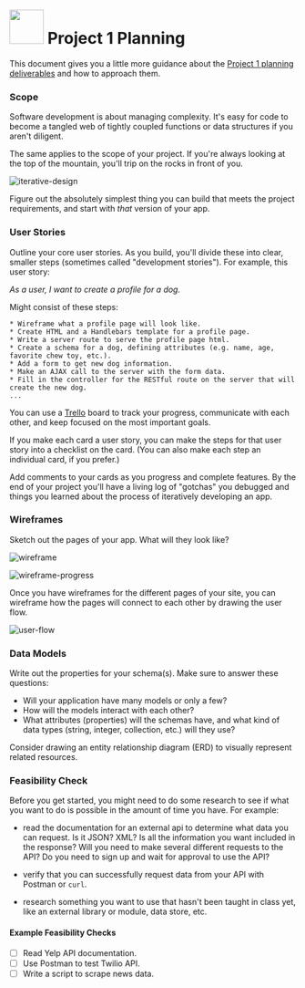 # <img src="https://cloud.githubusercontent.com/assets/7833470/10899314/63829980-8188-11e5-8cdd-4ded5bcb6e36.png" height="60"> Project 1 Planning

This document gives you a little more guidance about the [Project 1 planning deliverables](./readme.md#planning-deliverables) and how to approach them.

### Scope

Software development is about managing complexity. It's easy for code to become a tangled web of tightly coupled functions or data structures if you aren't diligent.

The same applies to the scope of your project. If you're always looking at the top of the mountain, you'll trip on the rocks in front of you.

![iterative-design](https://cloud.githubusercontent.com/assets/7833470/11330092/f76e7c50-9159-11e5-875f-748817e41afc.png)

Figure out the absolutely simplest thing you can build that meets the project requirements, and start with *that* version of your app.

### User Stories

Outline your core user stories. As you build, you'll divide these into clear, smaller steps (sometimes called "development stories"). For example, this user story:

*As a user, I want to create a profile for a dog.*

Might consist of these steps:
```
* Wireframe what a profile page will look like.
* Create HTML and a Handlebars template for a profile page.
* Write a server route to serve the profile page html.
* Create a schema for a dog, defining attributes (e.g. name, age, favorite chew toy, etc.).
* Add a form to get new dog information.
* Make an AJAX call to the server with the form data.
* Fill in the controller for the RESTful route on the server that will create the new dog.  
...
```

You can use a [Trello](https://trello.com) board to track your progress, communicate with each other, and keep focused on the most important goals.

If you make each card a user story, you can make the steps for that user story into a checklist on the card. (You can also make each step an individual card, if you prefer.)

Add comments to your cards as you progress and complete features. By the end of your project you'll have a living log of "gotchas" you debugged and things you learned about the process of iteratively developing an app.

### Wireframes

Sketch out the pages of your app. What will they look like?

![wireframe](https://cloud.githubusercontent.com/assets/7833470/11330149/d84f3e94-915a-11e5-9b7d-31c41492dd6b.jpg)

![wireframe-progress](https://cloud.githubusercontent.com/assets/7833470/11330157/fbfaf388-915a-11e5-927c-1fa228b70f12.jpeg)

Once you have wireframes for the different pages of your site, you can wireframe how the pages will connect to each other by drawing the user flow.

![user-flow](https://cloud.githubusercontent.com/assets/7833470/11330163/1df572f6-915b-11e5-9458-a37dcc670360.png)


### Data Models

Write out the properties for your schema(s). Make sure to answer these questions:

* Will your application have many models or only a few?
* How will the models interact with each other?
* What attributes (properties) will the schemas have, and what kind of data types (string, integer, collection, etc.) will they use?

Consider drawing an entity relationship diagram (ERD) to visually represent related resources.

### Feasibility Check

Before you get started, you might need to do some research to see if what you want to do is possible in the amount of time you have. For example:

* read the documentation for an external api to determine what data you can request. Is it JSON? XML? Is all the information you want included in the response? Will you need to make several different requests to the API?  Do you need to sign up and wait for approval to use the API?

* verify that you can successfully request data from your API with Postman or `curl`.

* research something you want to use that hasn't been taught in class yet, like an external library or module, data store, etc.

#### Example Feasibility Checks

* [ ] Read Yelp API documentation.
* [ ] Use Postman to test Twilio API.
* [ ] Write a script to scrape news data.
